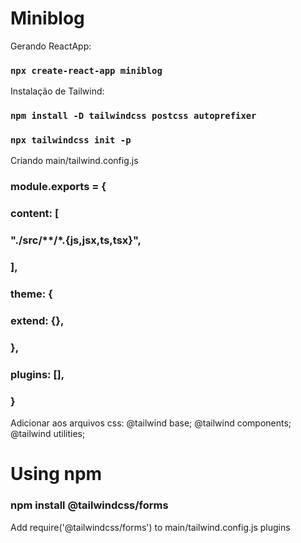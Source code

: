 # Miniblog

Gerando ReactApp:
### `npx create-react-app miniblog`

Instalação de Tailwind:
### `npm install -D tailwindcss postcss autoprefixer`
### `npx tailwindcss init -p`

Criando main/tailwind.config.js
### module.exports = {
### content: [
###     "./src/**/*.{js,jsx,ts,tsx}",
###   ],
###   theme: {
###     extend: {},
###   },
###   plugins: [],
### }

Adicionar aos arquivos css:
@tailwind base;
@tailwind components;
@tailwind utilities;

# Using npm
### npm install @tailwindcss/forms

Add require('@tailwindcss/forms') to main/tailwind.config.js plugins